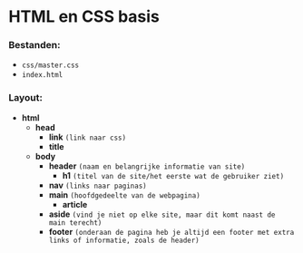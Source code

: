 # HTML en CSS basis 
 
### Bestanden:
- ``css/master.css``
- ``index.html``


### Layout:
- **html**
  - **head**
    - **link** ``(link naar css)``
    - **title**
  - **body**
    - **header** ``(naam en belangrijke informatie van site)``
      - **h1** ``(titel van de site/het eerste wat de gebruiker ziet)``
    - **nav** ``(links naar paginas)``
    - **main** ``(hoofdgedeelte van de webpagina)``
      - **article**
    - **aside** ``(vind je niet op elke site, maar dit komt naast de main terecht)``
    - **footer** ``(onderaan de pagina heb je altijd een footer met extra links of informatie, zoals de header)``
